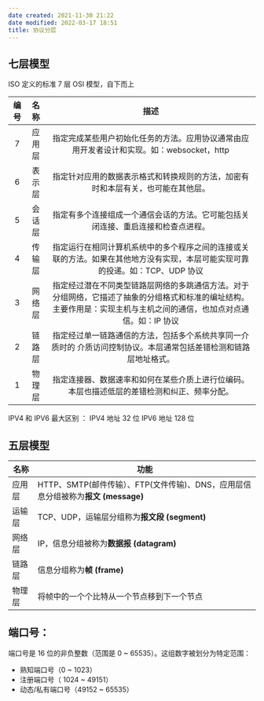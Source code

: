 ```yaml
---
date created: 2021-11-30 21:22
date modified: 2022-03-17 18:51
title: 协议分层
---
```

## 七层模型
ISO 定义的标准 7 层 OSI 模型，自下而上

| 编号 |  名称  |                             描述                             |
| :--: | :----: | :----------------------------------------------------------: |
|  7   | 应用层 | 指定完成某些用户初始化任务的方法。应用协议通常由应用开发者设计和实现。如：websocket，http |
|  6   | 表示层 | 指定针对应用的数据表示格式和转换规则的方法，加密有时和本层有关，也可能在其他层。 |
|  5   | 会话层 | 指定有多个连接组成一个通信会话的方法。它可能包括关闭连接、重启连接和检查点进程。 |
|  4   | 传输层 | 指定运行在相同计算机系统中的多个程序之间的连接或关联的方法。如果在其他地方没有实现，本层可能实现可靠的投递。如：TCP、UDP 协议 |
|  3   | 网络层 | 指定经过潜在不同类型链路层网络的多跳通信方法。对于分组网络，它描述了抽象的分组格式和标准的编址结构。主要作用是：实现主机与主机之间的通信，也加点对点通信。如：IP 协议 |
|  2   | 链路层 | 指定经过单一链路通信的方法，包括多个系统共享同一介质时的 介质访问控制协议。本层通常包括差错检测和链路层地址格式。 |
|  1   | 物理层 | 指定连接器、数据速率和如何在某些介质上进行位编码。本层也描述低层的差错检测和纠正、频率分配。 |



IPV4 和 IPV6 最大区别 ： IPV4 地址 32 位 IPV6 地址 128 位

## 五层模型
| 名称   | 功能                                                                  |
| ------ | --------------------------------------------------------------------- |
| 应用层 | HTTP、SMTP(邮件传输）、FTP(文件传输)、DNS，应用层信息分组被称为**报文 (message)** | 
| 运输层 | TCP、UDP，运输层分组称为**报文段 (segment)**                                                              |
| 网络层 | IP，信息分组被称为**数据报 (datagram)**                                                                    |
| 链路层 | 信息分组称为**帧 (frame)**                                                                      |
| 物理层 | 将帧中的一个个比特从一个节点移到下一个节点                                                                      |


## 端口号：

端口号是 16 位的非负整数（范围是 0 ~ 65535）。这组数字被划分为特定范围：

- 熟知端口号（0 ~ 1023）
- 注册端口号（ 1024 ~ 49151）
- 动态/私有端口号（49152 ~ 65535）